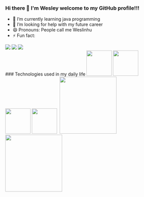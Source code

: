 ### Hi there 👋 I'm Wesley welcome to my GitHub profile!!!

- 🌱 I’m currently learning java programming
- 🤔 I’m looking for help with my future career
- 😄 Pronouns: People call me Weslinhu
- ⚡ Fun fact:

<div>
<a href="https://www.instagram.com/wesleyscorrea/" target="_blank"><img src="https://img.shields.io/badge/-Instagram-%23E4405F?style=for-the-badge&logo=instagram&logoColor=white" target="_blank"></a>
<a href = "mailto:wesleyscorrea@hotmail.com"><img src="https://img.shields.io/badge/Gmail-D14836?style=for-the-badge&logo=gmail&logoColor=white" target="_blank"></a>
<a href="https://www.linkedin.com/in/wesley-silvestre-corr%C3%AAa-6658a9158/" target="_blank"><img src="https://img.shields.io/badge/-LinkedIn-%230077B5?style=for-the-badge&logo=linkedin&logoColor=white" target="_blank"></a>   
</div>
### Technologies used in my daily life
<img src="https://cdn.jsdelivr.net/gh/devicons/devicon/icons/java/java-original-wordmark.svg" width="80" height="80" /> <img src="https://cdn.jsdelivr.net/gh/devicons/devicon/icons/spring/spring-original.svg" width="80" height="80" /> <img src="https://cdn.jsdelivr.net/gh/devicons/devicon/icons/postgresql/postgresql-original-wordmark.svg" width="80" height="80"/> <img src="https://cdn.jsdelivr.net/gh/devicons/devicon/icons/mongodb/mongodb-original-wordmark.svg" width="80" height="80"/> <img 
  <div>
<a href="https://github.com/WesleySCorrea">
<img height="180em" src="https://github-readme-stats.vercel.app/api/top-langs/?username=WesleySCorrea&layout=compact&langs_count=7&theme=dracula"/>
<img height="180em" src="https://github-readme-stats.vercel.app/api?username=WesleySCorrea&show_icons=true&theme=dracula&include_all_commits=true&count_private=true"/>
</div>

